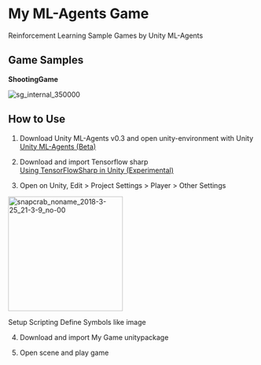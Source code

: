 # My ML-Agents Game

Reinforcement Learning Sample Games by Unity ML-Agents

## Game Samples

**ShootingGame**

![sg_internal_350000](https://user-images.githubusercontent.com/31748235/37875474-ef565f20-307a-11e8-829a-b316bafd694e.gif)

## How to Use

1. Download Unity ML-Agents v0.3 and open unity-environment with Unity  
[Unity ML-Agents (Beta)](https://github.com/Unity-Technologies/ml-agents)

2. Download and import Tensorflow sharp  
[Using TensorFlowSharp in Unity (Experimental)](https://github.com/Unity-Technologies/ml-agents/blob/master/docs/Using-TensorFlow-Sharp-in-Unity.md)

3. Open on Unity, Edit > Project Settings > Player > Other Settings

  <img width="233" alt="snapcrab_noname_2018-3-25_21-3-9_no-00" src="https://user-images.githubusercontent.com/31748235/37875642-3e6d2f6a-307d-11e8-8a0d-05149c7763b3.png">

  Setup Scripting Define Symbols like image

4. Download and import My Game unitypackage

5. Open scene and play game

